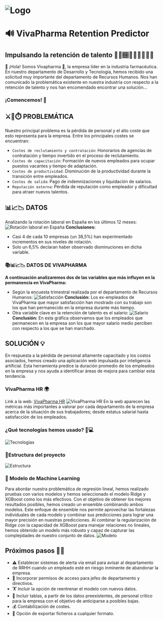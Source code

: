 # ![Logo](img/logo.png)
# 🔊 VivaPharma Retention Predictor
## **Impulsando la retención de talento 👩‍🔬🏽👩🏻‍💼👨🏿‍💻**
👋 ¡Hola! Somos Vivapharma 🧪, la empresa líder en la industria farmacéutica.
En nuestro departamento de Desarrollo y Tecnología, hemos recibido una solicitud muy importante del departamento de Recursos Humanos. Nos han comunicado la problemática existente en nuestra industria con respecto a la retención de talento y nos han encomendado encontrar una solución...
### **¡Comencemos! 🚀**
## **⚔️💭⏱️ PROBLEMÁTICA**
Nuestro principal problema es la pérdida de personal y el alto coste que esto representa para la empresa.
Entre los principales costes se encuentran:
- `Costes de reclutamiento y contratación`: Honorarios de agencias de contratación y tiempo invertido en el proceso de reclutamiento.
- `Costes de capacitación`: Formación de nuevos empleados para ocupar puestos vacantes y tiempo de adaptación.
- `Costes de productividad`: Disminución de la productividad durante la transición entre empleados.
- `Costes de salida`: Pago de indemnizaciones y liquidación de salarios.
- `Reputación externa`: Pérdida de reputación como empleador y dificultad para atraer nuevos talentos.
## **📊📈📉 DATOS**
Analizando la rotación laboral en España en los últimos 12 meses:
![Rotación laboral en España](img/rotacion.png)
**Conclusiones:**
* Casi 4 de cada 10 empresas (un 38,5%) han experimentado incrementos en sus niveles de rotación.
* Solo un 6,5% declaran haber observado disminuciones en dicha variable.
### **📚📊📈📉 DATOS DE VIVAPHARMA**
**A continuación analizaremos dos de las variables que más influyen en la permanencia en VivaPharma:**
- Según la encuesta trimestral realizada por el departamento de Recursos Humanos:
![Satisfacción](img/satisfaction.png)
**Conclusión:**
Los ex-empleados de VivaPharma que mayor satisfacción han mostrado con su trabajo son los que han permanecido en la empresa durante más tiempo.
- Otra variable clave en la retención de talento es el salario:
![Salario](img/media_salarios.png)
**Conclusión:**
En esta gráfica observamos que los empleados que permanecen en la empresa son los que mayor salario medio perciben con respecto a los que se han marchado.
## **SOLUCIÓN 💡**
En respuesta a la pérdida de personal altamente capacitado y los costos asociados, hemos creado una aplicación web impulsada por inteligencia artificial. Esta herramienta predice la duración promedio de los empleados en la empresa y nos ayuda a identificar áreas de mejora para cambiar esta tendencia.
### **VivaPharma HR 🌍**
Link a la web: [VivaPharma HR](https://vivapharma-hr.onrender.com/)
![VivaPharma HR](img/ranking.png)
En la web aparecen las métricas más importantes a valorar por cada departamento de la empresa acerca de la situación de sus trabajadores; desde estatus salarial hasta satisfacción de los empleados.
### **¿Qué tecnologías hemos usado? 🤔💻**
![Tecnologías](img/tecnologías.png)
### **🔩Estructura del proyecto**
![Estructura](img/estructura.png)
### **🤖 Modelo de Machine Learning**
Para abordar nuestra problemática de regresión lineal, hemos realizado pruebas con varios modelos y hemos seleccionado el modelo Ridge y XGBoost como los más efectivos. Con el objetivo de obtener los mejores resultados posibles, hemos creado un ensemble combinando ambos modelos.
Este enfoque de ensemble nos permite aprovechar las fortalezas individuales de cada modelo y combinar sus predicciones para lograr una mayor precisión en nuestras predicciones. Al combinar la regularización de Ridge con la capacidad de XGBoost para manejar relaciones no lineales, hemos obtenido un modelo más robusto y capaz de capturar las complejidades de nuestro conjunto de datos.
![Modelo](img/modelo_readme.png)
## **Próximos pasos 🔧🔜**
* ⚠️ Establecer sistemas de alerta vía email para avisar al departamento de RRHH cuando un empleado esté en riesgo inminente de abandonar la empresa.
* 🔐 Incorporar permisos de acceso para jefes de departamento y directivos.
* 🏋️ Incluir la opción de reentrenar el modelo con nuevos datos.
* 🚧 Incluir tablas, a partir de los datos preexistentes, de personal crítico para la empresa con el objetivo de anticiparse a posibles bajas.
* 💰 Contabilización de costes.
* 📂 Opción de exportar ficheros a cualquier formato.
